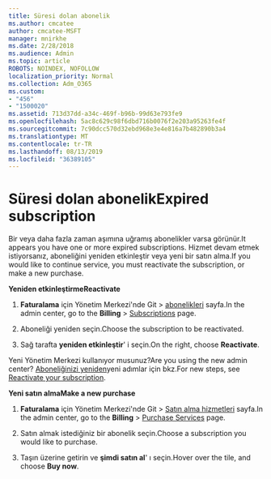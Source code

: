 ```yaml
---
title: Süresi dolan abonelik
ms.author: cmcatee
author: cmcatee-MSFT
manager: mnirkhe
ms.date: 2/28/2018
ms.audience: Admin
ms.topic: article
ROBOTS: NOINDEX, NOFOLLOW
localization_priority: Normal
ms.collection: Adm_O365
ms.custom:
- "456"
- "1500020"
ms.assetid: 713d37dd-a34c-469f-b96b-99d63e793fe9
ms.openlocfilehash: 5ac8c629c98f6dbd716b0076f2e203a95263fe4f
ms.sourcegitcommit: 7c90dcc570d32ebd968e3e4e816a7b482890b3a4
ms.translationtype: MT
ms.contentlocale: tr-TR
ms.lasthandoff: 08/13/2019
ms.locfileid: "36389105"
---
```

# <a name="expired-subscription"></a><span data-ttu-id="bf04b-102">Süresi dolan abonelik</span><span class="sxs-lookup"><span data-stu-id="bf04b-102">Expired subscription</span></span>

<span data-ttu-id="bf04b-103">Bir veya daha fazla zaman aşımına uğramış abonelikler varsa görünür.</span><span class="sxs-lookup"><span data-stu-id="bf04b-103">It appears you have one or more expired subscriptions.</span></span> <span data-ttu-id="bf04b-104">Hizmet devam etmek istiyorsanız, aboneliğini yeniden etkinleştir veya yeni bir satın alma.</span><span class="sxs-lookup"><span data-stu-id="bf04b-104">If you would like to continue service, you must reactivate the subscription, or make a new purchase.</span></span>
  
<span data-ttu-id="bf04b-105">**Yeniden etkinleştirme**</span><span class="sxs-lookup"><span data-stu-id="bf04b-105">**Reactivate**</span></span>
  
1. <span data-ttu-id="bf04b-106">**Faturalama** için Yönetim Merkezi'nde Git \> [abonelikleri](https://go.microsoft.com/fwlink/p/?linkid=842054) sayfa.</span><span class="sxs-lookup"><span data-stu-id="bf04b-106">In the admin center, go to the **Billing** \> [Subscriptions](https://go.microsoft.com/fwlink/p/?linkid=842054) page.</span></span>

2. <span data-ttu-id="bf04b-107">Aboneliği yeniden seçin.</span><span class="sxs-lookup"><span data-stu-id="bf04b-107">Choose the subscription to be reactivated.</span></span>

3. <span data-ttu-id="bf04b-108">Sağ tarafta **yeniden etkinleştir**' i seçin.</span><span class="sxs-lookup"><span data-stu-id="bf04b-108">On the right, choose **Reactivate**.</span></span>

<span data-ttu-id="bf04b-109">Yeni Yönetim Merkezi kullanıyor musunuz?</span><span class="sxs-lookup"><span data-stu-id="bf04b-109">Are you using the new admin center?</span></span> <span data-ttu-id="bf04b-110">[Aboneliğinizi yeniden](https://docs.microsoft.com/en-us/office365/admin/subscriptions-and-billing/reactivate-your-subscription)yeni adımlar için bkz.</span><span class="sxs-lookup"><span data-stu-id="bf04b-110">For new steps, see [Reactivate your subscription](https://docs.microsoft.com/en-us/office365/admin/subscriptions-and-billing/reactivate-your-subscription).</span></span>

<span data-ttu-id="bf04b-111">**Yeni satın alma**</span><span class="sxs-lookup"><span data-stu-id="bf04b-111">**Make a new purchase**</span></span>
  
1. <span data-ttu-id="bf04b-112">**Faturalama** için Yönetim Merkezi'nde Git \> [Satın alma hizmetleri](https://go.microsoft.com/fwlink/p/?linkid=868433) sayfa.</span><span class="sxs-lookup"><span data-stu-id="bf04b-112">In the admin center, go to the **Billing** \> [Purchase Services](https://go.microsoft.com/fwlink/p/?linkid=868433) page.</span></span>

2. <span data-ttu-id="bf04b-113">Satın almak istediğiniz bir abonelik seçin.</span><span class="sxs-lookup"><span data-stu-id="bf04b-113">Choose a subscription you would like to purchase.</span></span>

3. <span data-ttu-id="bf04b-114">Taşın üzerine getirin ve **şimdi satın al**' ı seçin.</span><span class="sxs-lookup"><span data-stu-id="bf04b-114">Hover over the tile, and choose **Buy now**.</span></span>
